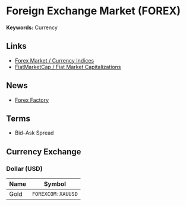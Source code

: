 # Foreign Exchange Market (FOREX)

**Keywords:** Currency

## Links

- [Forex Market / Currency Indices](https://tradingview.com/markets/currencies/indices-all/#:~:text=Currency%20indices%20are%20designed%20to,and%20commonly%20traded%20currency%20index.)
- [FiatMarketCap / Fiat Market Capitalizations](https://fiatmarketcap.com)

## News

- [Forex Factory](https://www.forexfactory.com)

## Terms

- Bid–Ask Spread

## Currency Exchange

### Dollar (USD)

| Name | Symbol            |
| ---- | ----------------- |
| Gold | `FOREXCOM:XAUUSD` |
